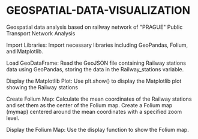 # GEOSPATIAL-DATA-VISUALIZATION
Geospatial data analysis based on railway network of "PRAGUE"
Public Transport Network Analysis

Import Libraries:
Import necessary libraries including GeoPandas, Folium, and Matplotlib.

Load GeoDataFrame:
Read the GeoJSON file containing Railway stations data using GeoPandas, storing the data in the Railway_stations variable.

Display the Matplotlib Plot:
Use plt.show() to display the Matplotlib plot showing the Railway stations

Create Folium Map:
Calculate the mean coordinates of the Railway stations and set them as the center of the Folium map.
Create a Folium map (mymap) centered around the mean coordinates with a specified zoom level.

Display the Folium Map:
Use the display function to show the Folium map.
